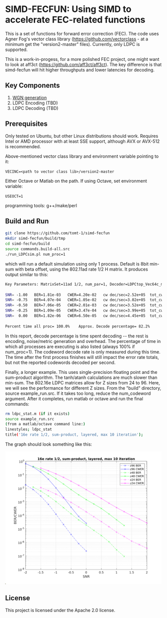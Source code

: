 # SIMD-FECFUN: Using SIMD to accelerate FEC-related functions

This is a set of functions for forward error correction (FEC).  The code uses Agner Fog's vector class library (https://github.com/vectorclass - at a minimum get the "version2-master" files).  Currently, only LDPC is supported.

This is a work-in-progess, for a more polished FEC project, one might want to look at aff3ct (https://github.com/aff3ct/aff3ct).  The key difference is that simd-fecfun will hit higher throughputs and lower latencies for decoding.


## Key Components

1. [WGN generation](https://tomt-1.github.io/simd-fecfun/WGN/norm.dist.methods.html)
2. LDPC Encoding (TBD)
3. LDPC Decoding (TBD) 


## Prerequisites

Only tested on Ubuntu, but other Linux distributions should work.  Requires Intel or AMD processor with at
least SSE support, although AVX or AVX-512 is recommended.

Above-mentioned vector class library and environment variable pointing to it:

`VECINC=<path to vector class lib>/version2-master`

Either Octave or Matlab on the path.  If using Octave, set environment variable:

`USEOCT=1`

programming tools: g++/make/perl

## Build and Run

```bash
git clone https://github.com/tomt-1/simd-fecfun
mkdir simd-fecfun/build/tmp
cd simd-fecfun/build
source commands.build-all.src
./run_LDPCsim.pl num_proc=1
```
which will run a default simulation using only 1 process.  Default is 8bit min-sum with beta offset, using the 802.11ad rate 1/2 H matrix.  It produces output similar to this:

```bash
Key Parameters: MatrixSet=11ad 1/2, num_par=1, Decoder=LDPCtop_Vec64c_min, num_proc=1

SNR= -1.00   BER=1.81e-03   CWER=4.20e-02   cw dec/sec=2.52e+05  tot_cw=  1000000
SNR= -0.75   BER=4.07e-04   CWER=1.05e-02   cw dec/sec=3.02e+05  tot_cw=  1000000
SNR= -0.50   BER=7.06e-05   CWER=2.01e-03   cw dec/sec=3.52e+05  tot_cw=  1000000
SNR= -0.25   BER=1.09e-05   CWER=3.47e-04   cw dec/sec=3.99e+05  tot_cw=  1000000
SNR=  0.00   BER=1.82e-06   CWER=6.50e-05   cw dec/sec=4.45e+05  tot_cw=  1000000

Percent time all proc= 100.0%    Approx. Decode percentage= 82.2%
```

In this report, decode percentage is time spent decoding -- the rest is encoding, noise/metric generation and overhead.  The percentage of time in which all processes are executing is also listed (always 100% if num_proc=1).  The codeword decode rate is only measured during this time.  The time after the first process finishes will still impact the error rate totals, but not the reported codewords decoded per second.

Finally, a longer example.  This uses single-precision floating point and the sum-product algorithm.  The tanh/atanh calculations are much slower than min-sum.  The 802.16e LDPC matrices allow for Z sizes from 24 to 96.  Here, we will see the performance for different Z sizes.  From the "build" directory, source example_run.src.  If it takes too long, reduce the num_codeword argument.  After it completes, run matlab or octave and run the final commands:
```bash
rm ldpc_stat.m (if it exists)
source example_run.src
(from a matlab/octave command line:)
linestyles; ldpc_stat
title('16e rate 1/2, sum-product, layered, max 10 iteration');
```
The graph should look something like this:

![802.16e rate 1/2 varying Z](./z_80216e_12.svg)


## License

This project is licensed under the Apache 2.0 license.
